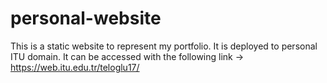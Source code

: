 # personal-website
This is a static website to represent my portfolio. It is deployed to personal ITU domain. It can be accessed with the following link -> https://web.itu.edu.tr/teloglu17/
